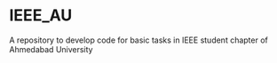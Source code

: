 # IEEE_AU
A repository to develop code for basic tasks in IEEE student chapter of Ahmedabad University
